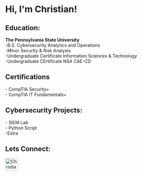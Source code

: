 <h1>Hi, I'm Christian!</h1>

<h2>Education:</h2>
<b>The Pennsylvania State University</b><br/>
    -B.S. Cybersecurity Analytics and Operations<br/>
    -Minor Security & Risk Analysis<br/>
    -Undergraduate Certificate Information Sciences & Technology<br/>
    -Undergraduate CErtificate NSA CAE-CD<br/>
  
<h2>Certifications</h2>
  - CompTIA Security+<br/>
  - CompTIA IT Fundamentals+<br/>
  
<h2>Cybersecurity Projects:</h2>
  - SIEM Lab<br/>
  - Python Script<br/>
  -Extra<br/>

<h2>Lets Connect:</h2>

[<img align="left" alt="ChristianSanchez | LinkedIn" width="40px" src="https://cdn.jsdelivr.net/npm/simple-icons@v3/icons/linkedin.svg" />][linkedin]

[linkedin]: https://www.linkedin.com/in/christiansanchez19/
